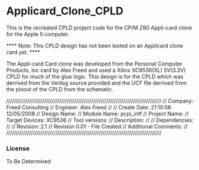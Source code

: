 # Applicard_Clone_CPLD

This is the recreated CPLD project code for the CP/M Z80 Appli-card clone for the Apple II computer. 

**** Note: This CPLD design has not been tested on an Applicard clone card yet. ****

The Appli-card Card clone was developed from the Personal Computer Products, Inc card by Alex Freed and used a Xilinx XC9536(XL) 5V(3.3V)
CPLD for much of the glue logic. This design is for the CPLD which was derrived from the Verilog source provided and the UCF file
derrived from the pinout of the CPLD from the schematic.

//////////////////////////////////////////////////////////////////////////////////
// Company:  Freed Consulting
// Engineer: Alex Freed
// 
// Create Date:    21:10:58 12/05/2008 
// Design Name: 
// Module Name:    pcpi_intf 
// Project Name: 
// Target Devices: XC9536
// Tool versions: 
// Description: 
//
// Dependencies: 
//
// Revision: 2.1
// Revision 0.01 - File Created
// Additional Comments: 
//
//////////////////////////////////////////////////////////////////////////////////

### License

To Be Determined 



